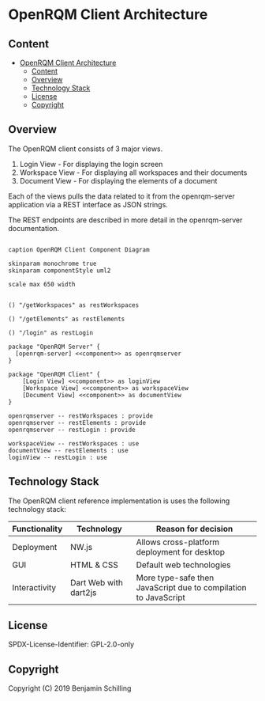 # OpenRQM Client Architecture

## Content

- [OpenRQM Client Architecture](#openrqm-client-architecture)
  - [Content](#content)
  - [Overview](#overview)
  - [Technology Stack](#technology-stack)
  - [License](#license)
  - [Copyright](#copyright)

## Overview

The OpenRQM client consists of 3 major views.

1. Login View - For displaying the login screen
2. Workspace View - For displaying all workspaces and their documents
3. Document View - For displaying the elements of a document 

Each of the views pulls the data related to it from the openrqm-server application via a REST interface as JSON strings.

The REST endpoints are described in more detail in the openrqm-server documentation.

```puml

caption OpenRQM Client Component Diagram

skinparam monochrome true
skinparam componentStyle uml2

scale max 650 width


() "/getWorkspaces" as restWorkspaces

() "/getElements" as restElements

() "/login" as restLogin

package "OpenRQM Server" {
  [openrqm-server] <<component>> as openrqmserver
}

package "OpenRQM Client" {
    [Login View] <<component>> as loginView
    [Workspace View] <<component>> as workspaceView
    [Document View] <<component>> as documentView
}

openrqmserver -- restWorkspaces : provide
openrqmserver -- restElements : provide
openrqmserver -- restLogin : provide

workspaceView -- restWorkspaces : use
documentView -- restElements : use
loginView -- restLogin : use

```

## Technology Stack

The OpenRQM client reference implementation is uses the following technology stack:

| Functionality | Technology | Reason for decision |
|---|---| --- |
| Deployment | NW.js | Allows cross-platform deployment for desktop |
| GUI | HTML & CSS | Default web technologies |
| Interactivity | Dart Web with dart2js | More type-safe then JavaScript due to compilation to JavaScript |


## License

SPDX-License-Identifier: GPL-2.0-only

## Copyright

Copyright (C) 2019 Benjamin Schilling